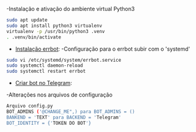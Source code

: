 -Instalação e ativação do ambiente virtual Python3
```sh
sudo apt update
sudo apt install python3 virtualenv
virtualenv -p /usr/bin/python3 .venv
. .venv/bin/activate
```

- [Instalação errbot](http://errbot.io/en/latest/user_guide/setup.html#installation):
-Configuração para o errbot subir com o 'systemd'
```sh
sudo vi /etc/systemd/system/errbot.service
sudo systemctl daemon-reload
sudo systemctl restart errbot
```
- [Criar bot no Telegram](https://core.telegram.org/bots#3-how-do-i-create-a-bot):

-Alterações nos arquivos de configuração
```sh
Arquivo config.py
BOT_ADMINS ('@CHANGE_ME",) para BOT_ADMINS = ()
BANKEND = 'TEXT' para BACKEND = 'Telegram'
BOT_IDENTITY = {'TOKEN DO BOT'}
```
